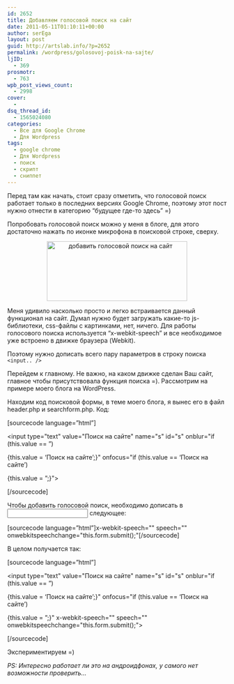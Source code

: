 ```yaml
---
id: 2652
title: Добавляем голосовой поиск на сайт
date: 2011-05-11T01:10:11+00:00
author: serEga
layout: post
guid: http://artslab.info/?p=2652
permalink: /wordpress/golosovoj-poisk-na-sajte/
ljID:
  - 369
prosmotr:
  - 763
wpb_post_views_count:
  - 2998
cover:
  -
dsq_thread_id:
  - 1565024080
categories:
  - Все для Google Chrome
  - Для Wordpress
tags:
  - google chrome
  - Для Wordpress
  - поиск
  - скрипт
  - сниппет
---
```

Перед там как начать, стоит сразу отметить, что голосовой поиск работает только в последних версиях Google Chrome, поэтому этот пост нужно отнести в категорию &#8220;будущее где-то здесь&#8221; =)

Попробовать голосовой поиск можно у меня в блоге, для этого достаточно нажать по иконке микрофона в поисковой строке, сверху.

<center>
  <img src="{{site.img_cdn}}/golosovoi_poisk_google_chrome.jpg" alt="добавить голосовой поиск на сайт" title="golosovoi_poisk_google_chrome" width="322" height="137" class="alignnone size-full wp-image-2654" />
</center>

Меня удивило насколько просто и легко встраивается данный функционал на сайт. Думал нужно будет загружать какие-то js-библиотеки, css-файлы с картинками, нет, ничего. Для работы голосового поиска используется &#8220;x-webkit-speech&#8221; и все необходимое уже встроено в движке браузера (Webkit).

Поэтому нужно дописать всего пару параметров в строку поиска `<input.. />`

Перейдем к главному. Не важно, на каком движке сделан Ваш сайт, главное чтобы присутствовала функция поиска =). Рассмотрим на примере моего блога на WordPress.

Находим код поисковой формы, в теме моего блога, я вынес его в файл header.php и searchform.php. Код:

[sourcecode language=&#8221;html&#8221;]

<form method="get" id="searchform" action="http://artslab.info/">

<input type="text" value="Поиск на сайте" name="s" id="s" onblur="if (this.value == &#8221;)

{this.value = &#8216;Поиск на сайте&#8217;;}" onfocus="if (this.value == &#8216;Поиск на сайте&#8217;)

{this.value = &#8221;;}">

<input type="hidden" id="searchsubmit">

</form>

[/sourcecode]

Чтобы добавить голосовой поиск, необходимо дописать в <input /> следующее:

[sourcecode language=&#8221;html&#8221;]x-webkit-speech="" speech="" onwebkitspeechchange="this.form.submit();"[/sourcecode]

В целом получается так:

[sourcecode language=&#8221;html&#8221;]<form method="get" id="searchform" action="http://artslab.info/">

<input type="text" value="Поиск на сайте" name="s" id="s" onblur="if (this.value == &#8221;)

{this.value = &#8216;Поиск на сайте&#8217;;}" onfocus="if (this.value == &#8216;Поиск на сайте&#8217;)

{this.value = &#8221;;}" x-webkit-speech="" speech="" onwebkitspeechchange="this.form.submit();">

<input type="hidden" id="searchsubmit">

</form>[/sourcecode]

Экспериментируем =)

_PS: Интересно работает ли это на андроидфонах, у самого нет возможности проверить&#8230;_